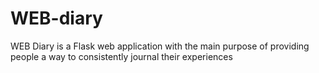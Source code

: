 # WEB-diary
WEB Diary is a Flask web application with the main purpose of providing people a way to consistently journal their experiences
